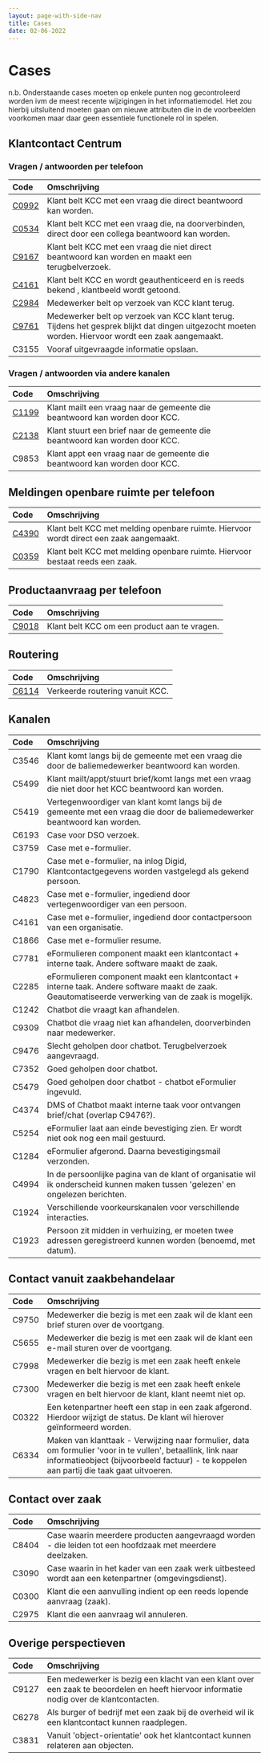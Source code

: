 ```yaml
---
layout: page-with-side-nav
title: Cases
date: 02-06-2022
---
```


# Cases

n.b. Onderstaande cases moeten op enkele punten nog gecontroleerd worden ivm de meest recente wijzigingen in het informatiemodel. Het zou hierbij uitsluitend moeten gaan om nieuwe attributen die in de voorbeelden voorkomen maar daar geen essentiele functionele rol in spelen.

## Klantcontact Centrum

### Vragen / antwoorden per telefoon

| Code | Omschrijving | 
| :--- | :--- | 
| [C0992](./artefacten/0992.md) | Klant belt KCC met een vraag die direct beantwoord kan worden. |
| [C0534](./artefacten/0534.md) | Klant belt KCC met een vraag die, na doorverbinden, direct door een collega beantwoord kan worden. |
| [C9167](./artefacten/9167.md) | Klant belt KCC met een vraag die niet direct beantwoord kan worden en maakt een terugbelverzoek. |
| [C4161](./artefacten/4161.md) | Klant belt KCC en wordt geauthenticeerd en is reeds bekend , klantbeeld wordt getoond. |
| [C2984](./artefacten/2984.md) | Medewerker belt op verzoek van KCC klant terug. |
| [C9761](./artefacten/9761.md) | Medewerker belt op verzoek van KCC klant terug. Tijdens het gesprek blijkt dat dingen uitgezocht moeten worden. Hiervoor wordt een zaak aangemaakt. |
| C3155 | Vooraf uitgevraagde informatie opslaan. |

### Vragen / antwoorden via andere kanalen

| Code | Omschrijving | 
| :--- | :--- | 
| [C1199](./artefacten/1199.md) | Klant mailt een vraag naar de gemeente die beantwoord kan worden door KCC. |
| [C2138](./artefacten/2138.md) | Klant stuurt een brief naar de gemeente die beantwoord kan worden door KCC. |
| C9853 | Klant appt een vraag naar de gemeente die beantwoord kan worden door KCC. |

## Meldingen openbare ruimte per telefoon

| Code | Omschrijving | 
| :--- | :--- | 
| [C4390](./artefacten/4390.md) | Klant belt KCC met melding openbare ruimte. Hiervoor wordt direct een zaak aangemaakt. |
| [C0359](./artefacten/0359.md) | Klant belt KCC met melding openbare ruimte. Hiervoor bestaat reeds een zaak. |

## Productaanvraag per telefoon

| Code | Omschrijving | 
| :--- | :--- | 
| [C9018](./artefacten/9018.md) | Klant belt KCC om een product aan te vragen. |

## Routering

| Code | Omschrijving | 
| :--- | :--- | 
| [C6114](./artefacten/6114.md) | Verkeerde routering vanuit KCC. |

## Kanalen

| Code | Omschrijving | 
| :--- | :--- | 
| C3546 | Klant komt langs bij de gemeente met een vraag die door de baliemedewerker beantwoord kan worden. |
| C5499 | Klant mailt/appt/stuurt brief/komt langs met een vraag die niet door het KCC beantwoord kan worden. |
| C5419 | Vertegenwoordiger van klant komt langs bij de gemeente met een vraag die door de baliemedewerker beantwoord kan worden. |
| C6193 | Case voor DSO verzoek. |
| C3759 | Case met e-formulier. |
| C1790 | Case met e-formulier, na inlog Digid, Klantcontactgegevens worden vastgelegd als gekend persoon. |
| C4823 | Case met e-formulier, ingediend door vertegenwoordiger van een persoon. |
| C4161 | Case met e-formulier, ingediend door contactpersoon van een organisatie. |
| C1866 | Case met e-formulier resume. |
| C7781 | eFormulieren component maakt een klantcontact + interne taak. Andere software maakt de zaak. |
| C2285 |	eFormulieren component maakt een klantcontact + interne taak. Andere software maakt de zaak. Geautomatiseerde verwerking van de zaak is mogelijk. |
| C1242 |	Chatbot die vraagt kan afhandelen. |
| C9309 |	Chatbot die vraag niet kan afhandelen, doorverbinden naar medewerker. |
| C9476 |	Slecht geholpen door chatbot. Terugbelverzoek aangevraagd. |
| C7352 |	Goed geholpen door chatbot. |
| C5479 |	Goed geholpen door chatbot - chatbot eFormulier ingevuld. |
| C4374 |	DMS of Chatbot maakt interne taak voor ontvangen brief/chat (overlap C9476?). |
| C5254 |	eFormulier laat aan einde bevestiging zien. Er wordt niet ook nog een mail gestuurd. |
| C1284 |	eFormulier afgerond. Daarna bevestigingsmail verzonden. |
| C4994 |	In de persoonlijke pagina van de klant of organisatie wil ik onderscheid kunnen maken tussen 'gelezen' en ongelezen berichten. |
| C1924 |	Verschillende voorkeurskanalen voor verschillende interacties. |
| C1923 |	Persoon zit midden in verhuizing, er moeten twee adressen geregistreerd kunnen worden (benoemd, met datum). |

## Contact vanuit zaakbehandelaar	

| Code | Omschrijving | 
| :--- | :--- | 
| C9750	| Medewerker die bezig is met een zaak wil de klant een brief sturen over de voortgang. |
| C5655	| Medewerker die bezig is met een zaak wil de klant een e-mail sturen over de voortgang. |
| C7998	| Medewerker die bezig is met een zaak heeft enkele vragen en belt hiervoor de klant. |
| C7300	| Medewerker die bezig is met een zaak heeft enkele vragen en belt hiervoor de klant, klant neemt niet op. |
| C0322	| Een ketenpartner heeft een stap in een zaak afgerond. Hierdoor wijzigt de status. De klant wil hierover geïnformeerd worden. |
| C6334	| Maken van klanttaak - Verwijzing naar formulier, data om formulier 'voor in te vullen', betaallink, link naar informatieobject (bijvoorbeeld factuur) - te koppelen aan partij die taak gaat uitvoeren. |

## Contact over zaak

| Code | Omschrijving | 
| :--- | :--- | 
| C8404	| Case waarin meerdere producten aangevraagd worden - die leiden tot een hoofdzaak met meerdere deelzaken. |
| C3090	| Case waarin in het kader van een zaak werk uitbesteed wordt aan een ketenpartner (omgevingsdienst). |
| C0300	| Klant die een aanvulling indient op een reeds lopende aanvraag (zaak). |
| C2975	| Klant die een aanvraag wil annuleren. |

## Overige perspectieven

| Code | Omschrijving | 
| :--- | :--- | 
| C9127	| Een medewerker is bezig een klacht van een klant over een zaak te beoordelen en heeft hiervoor informatie nodig over de klantcontacten. |
| C6278	| Als burger of bedrijf met een zaak bij de overheid wil ik een klantcontact kunnen raadplegen. |
| C3831	| Vanuit 'object-orientatie' ook het klantcontact kunnen relateren aan objecten. |



